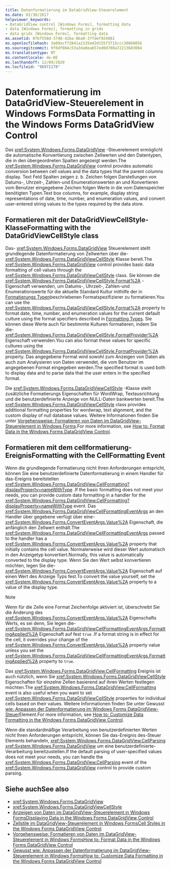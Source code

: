 ```yaml
---
title: Datenformatierung im DataGridView-Steuerelement
ms.date: 03/30/2017
helpviewer_keywords:
- DataGridView control [Windows Forms], formatting data
- data [Windows Forms], formatting in grids
- data grids [Windows Forms], formatting data
ms.assetid: 07bf558d-3748-42ba-8ba0-37fdef924081
ms.openlocfilehash: 3a09acf72841a2135ed2d155f3715ccc30860856
ms.sourcegitcommit: 9f6df084c53a3da0ea657ed0d708a72213683084
ms.translationtype: MT
ms.contentlocale: de-DE
ms.lasthandoff: 12/09/2020
ms.locfileid: "96972178"
---
```

# <a name="data-formatting-in-the-windows-forms-datagridview-control"></a><span data-ttu-id="c26ed-102">Datenformatierung im DataGridView-Steuerelement in Windows Forms</span><span class="sxs-lookup"><span data-stu-id="c26ed-102">Data Formatting in the Windows Forms DataGridView Control</span></span>

<span data-ttu-id="c26ed-103">Das <xref:System.Windows.Forms.DataGridView> -Steuerelement ermöglicht die automatische Konvertierung zwischen Zellwerten und den Datentypen, die in den übergeordneten Spalten angezeigt werden.</span><span class="sxs-lookup"><span data-stu-id="c26ed-103">The <xref:System.Windows.Forms.DataGridView> control provides automatic conversion between cell values and the data types that the parent columns display.</span></span> <span data-ttu-id="c26ed-104">Text Feld Spalten zeigen z. b. Zeichen folgen Darstellungen von Datums-, Uhrzeit-, Zahlen-und Enumerationswerten an und Konvertieren vom Benutzer eingegebene Zeichen folgen Werte in die vom Datenspeicher benötigten Typen.</span><span class="sxs-lookup"><span data-stu-id="c26ed-104">Text box columns, for example, display string representations of date, time, number, and enumeration values, and convert user-entered string values to the types required by the data store.</span></span>  
  
## <a name="formatting-with-the-datagridviewcellstyle-class"></a><span data-ttu-id="c26ed-105">Formatieren mit der DataGridViewCellStyle-Klasse</span><span class="sxs-lookup"><span data-stu-id="c26ed-105">Formatting with the DataGridViewCellStyle class</span></span>  

 <span data-ttu-id="c26ed-106">Das- <xref:System.Windows.Forms.DataGridView> Steuerelement stellt grundlegende Datenformatierung von Zellwerten über die- <xref:System.Windows.Forms.DataGridViewCellStyle> Klasse bereit.</span><span class="sxs-lookup"><span data-stu-id="c26ed-106">The <xref:System.Windows.Forms.DataGridView> control provides basic data formatting of cell values through the <xref:System.Windows.Forms.DataGridViewCellStyle> class.</span></span> <span data-ttu-id="c26ed-107">Sie können die <xref:System.Windows.Forms.DataGridViewCellStyle.Format%2A> -Eigenschaft verwenden, um Datums-, Uhrzeit-, Zahlen-und Enumerationswerte für die aktuelle Standard Kultur mithilfe der in [Formatierungs Typen](/dotnet/standard/base-types/formatting-types)beschriebenen Formatspezifizierer zu formatieren.</span><span class="sxs-lookup"><span data-stu-id="c26ed-107">You can use the <xref:System.Windows.Forms.DataGridViewCellStyle.Format%2A> property to format date, time, number, and enumeration values for the current default culture using the format specifiers described in [Formatting Types](/dotnet/standard/base-types/formatting-types).</span></span> <span data-ttu-id="c26ed-108">Sie können diese Werte auch für bestimmte Kulturen formatieren, indem Sie die- <xref:System.Windows.Forms.DataGridViewCellStyle.FormatProvider%2A> Eigenschaft verwenden.</span><span class="sxs-lookup"><span data-stu-id="c26ed-108">You can also format these values for specific cultures using the <xref:System.Windows.Forms.DataGridViewCellStyle.FormatProvider%2A> property.</span></span> <span data-ttu-id="c26ed-109">Das angegebene Format wird sowohl zum Anzeigen von Daten als auch zum Analysieren von Daten verwendet, die vom Benutzer im angegebenen Format eingegeben werden.</span><span class="sxs-lookup"><span data-stu-id="c26ed-109">The specified format is used both to display data and to parse data that the user enters in the specified format.</span></span>  
  
 <span data-ttu-id="c26ed-110">Die <xref:System.Windows.Forms.DataGridViewCellStyle> -Klasse stellt zusätzliche Formatierungs Eigenschaften für WordWrap, Textausrichtung und die benutzerdefinierte Anzeige von NULL-Daten bankwerten bereit.</span><span class="sxs-lookup"><span data-stu-id="c26ed-110">The <xref:System.Windows.Forms.DataGridViewCellStyle> class provides additional formatting properties for wordwrap, text alignment, and the custom display of null database values.</span></span> <span data-ttu-id="c26ed-111">Weitere Informationen finden Sie unter [Vorgehensweise: Formatieren von Daten im DataGridView-Steuerelement in Windows Forms](how-to-format-data-in-the-windows-forms-datagridview-control.md).</span><span class="sxs-lookup"><span data-stu-id="c26ed-111">For more information, see [How to: Format Data in the Windows Forms DataGridView Control](how-to-format-data-in-the-windows-forms-datagridview-control.md).</span></span>  
  
## <a name="formatting-with-the-cellformatting-event"></a><span data-ttu-id="c26ed-112">Formatieren mit dem cellformatierung-Ereignis</span><span class="sxs-lookup"><span data-stu-id="c26ed-112">Formatting with the CellFormatting Event</span></span>  

 <span data-ttu-id="c26ed-113">Wenn die grundlegende Formatierung nicht Ihren Anforderungen entspricht, können Sie eine benutzerdefinierte Datenformatierung in einem Handler für das-Ereignis bereitstellen <xref:System.Windows.Forms.DataGridView.CellFormatting?displayProperty=nameWithType> .</span><span class="sxs-lookup"><span data-stu-id="c26ed-113">If the basic formatting does not meet your needs, you can provide custom data formatting in a handler for the <xref:System.Windows.Forms.DataGridView.CellFormatting?displayProperty=nameWithType> event.</span></span> <span data-ttu-id="c26ed-114">Das <xref:System.Windows.Forms.DataGridViewCellFormattingEventArgs> an den Handler über gegebene verfügt über eine- <xref:System.Windows.Forms.ConvertEventArgs.Value%2A> Eigenschaft, die anfänglich den Zellwert enthält.</span><span class="sxs-lookup"><span data-stu-id="c26ed-114">The <xref:System.Windows.Forms.DataGridViewCellFormattingEventArgs> passed to the handler has a <xref:System.Windows.Forms.ConvertEventArgs.Value%2A> property that initially contains the cell value.</span></span> <span data-ttu-id="c26ed-115">Normalerweise wird dieser Wert automatisch in den Anzeigetyp konvertiert.</span><span class="sxs-lookup"><span data-stu-id="c26ed-115">Normally, this value is automatically converted to the display type.</span></span> <span data-ttu-id="c26ed-116">Wenn Sie den Wert selbst konvertieren möchten, legen Sie die- <xref:System.Windows.Forms.ConvertEventArgs.Value%2A> Eigenschaft auf einen Wert des Anzeige Typs fest.</span><span class="sxs-lookup"><span data-stu-id="c26ed-116">To convert the value yourself, set the <xref:System.Windows.Forms.ConvertEventArgs.Value%2A> property to a value of the display type.</span></span>  
  
> [!NOTE]
> <span data-ttu-id="c26ed-117">Wenn für die Zelle eine Format Zeichenfolge aktiviert ist, überschreibt Sie die Änderung des <xref:System.Windows.Forms.ConvertEventArgs.Value%2A> Eigenschafts Werts, es sei denn, Sie legen die- <xref:System.Windows.Forms.DataGridViewCellFormattingEventArgs.FormattingApplied%2A> Eigenschaft auf fest `true` .</span><span class="sxs-lookup"><span data-stu-id="c26ed-117">If a format string is in effect for the cell, it overrides your change of the <xref:System.Windows.Forms.ConvertEventArgs.Value%2A> property value unless you set the <xref:System.Windows.Forms.DataGridViewCellFormattingEventArgs.FormattingApplied%2A> property to `true`.</span></span>  
  
 <span data-ttu-id="c26ed-118">Das <xref:System.Windows.Forms.DataGridView.CellFormatting> Ereignis ist auch nützlich, wenn Sie <xref:System.Windows.Forms.DataGridViewCellStyle> Eigenschaften für einzelne Zellen basierend auf ihren Werten festlegen möchten.</span><span class="sxs-lookup"><span data-stu-id="c26ed-118">The <xref:System.Windows.Forms.DataGridView.CellFormatting> event is also useful when you want to set <xref:System.Windows.Forms.DataGridViewCellStyle> properties for individual cells based on their values.</span></span> <span data-ttu-id="c26ed-119">Weitere Informationen finden Sie unter Gewusst [wie: Anpassen der Datenformatierung im Windows Forms DataGridView-Steuer](how-to-customize-data-formatting-in-the-windows-forms-datagridview-control.md)Element.</span><span class="sxs-lookup"><span data-stu-id="c26ed-119">For more information, see [How to: Customize Data Formatting in the Windows Forms DataGridView Control](how-to-customize-data-formatting-in-the-windows-forms-datagridview-control.md).</span></span>  
  
 <span data-ttu-id="c26ed-120">Wenn die standardmäßige Verarbeitung von benutzerdefinierten Werten nicht Ihren Anforderungen entspricht, können Sie das-Ereignis des-Steuer Elements behandeln, <xref:System.Windows.Forms.DataGridView.CellParsing> <xref:System.Windows.Forms.DataGridView> um eine benutzerdefinierte-Verarbeitung bereitzustellen.</span><span class="sxs-lookup"><span data-stu-id="c26ed-120">If the default parsing of user-specified values does not meet your needs, you can handle the <xref:System.Windows.Forms.DataGridView.CellParsing> event of the <xref:System.Windows.Forms.DataGridView> control to provide custom parsing.</span></span>  
  
## <a name="see-also"></a><span data-ttu-id="c26ed-121">Siehe auch</span><span class="sxs-lookup"><span data-stu-id="c26ed-121">See also</span></span>

- <xref:System.Windows.Forms.DataGridView>
- <xref:System.Windows.Forms.DataGridViewCellStyle>
- [<span data-ttu-id="c26ed-122">Anzeigen von Daten im DataGridView-Steuerelement in Windows Forms</span><span class="sxs-lookup"><span data-stu-id="c26ed-122">Displaying Data in the Windows Forms DataGridView Control</span></span>](displaying-data-in-the-windows-forms-datagridview-control.md)
- [<span data-ttu-id="c26ed-123">Zellstile im DataGridView-Steuerelement in Windows Forms</span><span class="sxs-lookup"><span data-stu-id="c26ed-123">Cell Styles in the Windows Forms DataGridView Control</span></span>](cell-styles-in-the-windows-forms-datagridview-control.md)
- [<span data-ttu-id="c26ed-124">Vorgehensweise: Formatieren von Daten im DataGridView-Steuerelement in Windows Forms</span><span class="sxs-lookup"><span data-stu-id="c26ed-124">How to: Format Data in the Windows Forms DataGridView Control</span></span>](how-to-format-data-in-the-windows-forms-datagridview-control.md)
- [<span data-ttu-id="c26ed-125">Gewusst wie: Anpassen der Datenformatierung im DataGridView-Steuerelement in Windows Forms</span><span class="sxs-lookup"><span data-stu-id="c26ed-125">How to: Customize Data Formatting in the Windows Forms DataGridView Control</span></span>](how-to-customize-data-formatting-in-the-windows-forms-datagridview-control.md)
